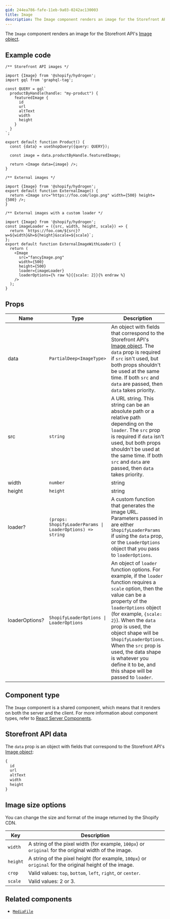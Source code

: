 ```yaml
---
gid: 244ea786-fafe-11eb-9a03-0242ac130003
title: Image
description: The Image component renders an image for the Storefront API's Image object.
---
```


The `Image` component renders an image for the Storefront API's
[Image object](https://shopify.dev/api/storefront/reference/common-objects/image).

## Example code

```tsx
/** Storefront API images */

import {Image} from '@shopify/hydrogen';
import gql from 'graphql-tag';

const QUERY = gql`
  productByHandle(handle: "my-product") {
    featuredImage {
      id
      url
      altText
      width
      height
    }
  }
`;

export default function Product() {
  const {data} = useShopQuery({query: QUERY});

  const image = data.productByHandle.featuredImage;

  return <Image data={image} />;
}
```

```tsx
/** External images */

import {Image} from '@shopify/hydrogen';
export default function ExternalImage() {
  return <Image src="https://foo.com/logo.png" width={500} height={500} />;
}
```

```tsx
/** External images with a custom loader */

import {Image} from '@shopify/hydrogen';
const imageLoader = ({src, width, height, scale}) => {
  return `https://foo.com/${src}?w=${width}&h=${height}&scale=${scale}`;
};
export default function ExternalImageWithLoader() {
  return (
    <Image
      src="fancyImage.png"
      width={500}
      height={500}
      loader={imageLoader}
      loaderOptions={% raw %}{{scale: 2}}{% endraw %}
    />
  );
}
```

## Props

| Name           | Type                                             | Description                                                                                                                                                                                          |
| -------------- | ------------------------------------------------ | ---------------------------------------------------------------------------------------------------------------------------------------------------------------------------------------------------- |
| data           | <code>PartialDeep&#60;ImageType&#62;</code>      | An object with fields that correspond to the Storefront API's [Image object](https://shopify.dev/api/storefront/reference/common-objects/image). The `data` prop is required if `src` isn't used, but both props shouldn't be used at the same time. If both `src` and `data` are passed, then `data` takes priority.                                                     |
| src            | <code>string</code>                              | A URL string. This string can be an absolute path or a relative path depending on the `loader`. The `src` prop is required if `data` isn't used, but both props shouldn't be used at the same time. If both `src` and `data` are passed, then `data` takes priority.                                                                                                      |
| width          | <code>number | string</code>                              | The integer or string value for the width of the image. This is a required prop when `src` is present.                                                                                                         |
| height         | <code>height | string</code>                              | The integer value for the height of the image. This is a required prop when `src` is present.                                                                                                        |
| loader?        | <code>(props: ShopifyLoaderParams \| LoaderOptions) => string</code> | A custom function that generates the image URL. Parameters passed in are either `ShopifyLoaderParams` if using the `data` prop, or the `LoaderOptions` object that you pass to `loaderOptions`. |
| loaderOptions? | <code>ShopifyLoaderOptions \| LoaderOptions</code>       | An object of `loader` function options. For example, if the `loader` function requires a `scale` option, then the value can be a property of the `loaderOptions` object (for example, `{scale: 2}`). When the `data` prop is used, the object shape will be `ShopifyLoaderOptions`. When the `src` prop is used, the data shape is whatever you define it to be, and this shape will be passed to `loader`. |

## Component type

The `Image` component is a shared component, which means that it renders on both the server and the client. For more information about component types, refer to [React Server Components](https://shopify.dev/custom-storefronts/hydrogen/framework/react-server-components).

## Storefront API data

The `data` prop is an object with fields that correspond to the Storefront API's [Image object](https://shopify.dev/api/storefront/reference/common-objects/image):

```graphql
{
  id
  url
  altText
  width
  height
}
```

## Image size options

You can change the size and format of the image returned by the Shopify CDN.

| Key      | Description                                                                                             |
| -------- | ------------------------------------------------------------------------------------------------------- |
| `width`  | A string of the pixel width (for example, `100px`) or `original` for the original width of the image.   |
| `height` | A string of the pixel height (for example, `100px`) or `original` for the original height of the image. |
| `crop`   | Valid values: `top`, `bottom`, `left`, `right`, or `center`.                                            |
| `scale`  | Valid values: 2 or 3.                                                                                   |

## Related components

- [`MediaFile`](https://shopify.dev/api/hydrogen/components/primitive/mediafile)
